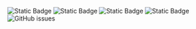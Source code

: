 ![Static Badge](https://img.shields.io/badge/blacklists-60-000000) ![Static Badge](https://img.shields.io/badge/blacklisted-2734421-cc0000) ![Static Badge](https://img.shields.io/badge/whitelisted-2242-00CC00) ![Static Badge](https://img.shields.io/badge/streaming_blacklist-28106-000000) ![GitHub issues](https://img.shields.io/github/issues/fabriziosalmi/blacklists)
